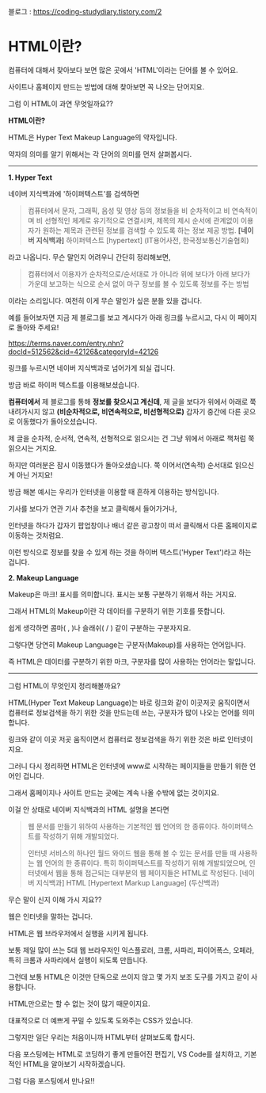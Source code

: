 블로그 : https://coding-studydiary.tistory.com/2

# HTML이란?

컴퓨터에 대해서 찾아보다 보면 많은 곳에서 'HTML'이라는 단어를 볼 수 있어요.

사이트나 홈페이지 만드는 방법에 대해 찾아보면 꼭 나오는 단어지요.

그럼 이 HTML이 과연 무엇일까요??

 

**HTML이란?** 

 

HTML은 Hyper Text Makeup Language의 약자입니다.

약자의 의미를 알기 위해서는 각 단어의 의미를 먼저 살펴봅시다.

------

 

**1. Hyper Text**

 네이버 지식백과에 '하이퍼텍스트'를 검색하면

 

> 컴퓨터에서 문자, 그래픽, 음성 및 영상 등의 정보들을 비 순차적이고 비 연속적이며 비 선형적인 체계로 유기적으로 연결시켜, 제목의 제시 순서에 관계없이 이용자가 원하는 제목과 관련된 정보를 검색할 수 있도록 하는 정보 제공 방법.
> **[네이버 지식백과]** 하이퍼텍스트 [hypertext] (IT용어사전, 한국정보통신기술협회)

 

라고 나옵니다. 무슨 말인지 어려우니 간단히 정리해보면,

 

> 컴퓨터에서 이용자가 순차적으로/순서대로 가 아니라 위에 보다가 아래 보다가 가운데 보고하는 식으로 순서 없이 마구 정보를 볼 수 있도록 정보를 주는 방법

 

이라는 소리입니다. 여전히 이게 무슨 말인가 싶은 분들 있을 겁니다.

 

 예를 들어보자면 지금 제 블로그를 보고 계시다가 아래 링크를 누르시고, 다시 이 페이지로 돌아와 주세요!

https://terms.naver.com/entry.nhn?docId=512562&cid=42126&categoryId=42126

 링크를 누르시면 네이버 지식백과로 넘어가게 되실 겁니다.

방금 바로 하이퍼 텍스트를 이용해보셨습니다.

**컴퓨터에서** 제 블로그를 통해 **정보를 찾으시고 계신데**, 제 글을 보다가 위에서 아래로 쭉 내려가시지 않고 **(비순차적으로, 비연속적으로, 비선형적으로)** 갑자기 중간에 다른 곳으로 이동했다가 돌아오셨습니다. 

제 글을 순차적, 순서적, 연속적, 선형적으로 읽으시는 건 그냥 위에서 아래로 책처럼 쭉 읽으시는 거지요.

하지만 여러분은 잠시 이동했다가 돌아오셨습니다. 쭉 이어서(연속적) 순서대로 읽으신 게 아닌 거지요!

 

 방금 해본 예시는 우리가 인터넷을 이용할 때 흔하게 이용하는 방식입니다.

기사를 보다가 연관 기사 추천을 보고 클릭해서 들어가거나,

인터넷을 하다가 갑자기 팝업창이나 배너 같은 광고창이 떠서 클릭해서 다른 홈페이지로 이동하는 것처럼요.

이런 방식으로 정보를 찾을 수 있게 하는 것을 하이버 텍스트('Hyper Text')라고 하는 겁니다.

 

 

**2. Makeup Language**

 

 Makeup은 마크! 표시를 의미합니다. 표시는 보통 구분하기 위해서 하는 거지요.

그래서 HTML의 Makeup이란 각 데이터를 구분하기 위한 기호를 뜻합니다.

쉽게 생각하면 콤마( , )나 슬래쉬( / ) 같이 구분하는 구분자지요.

 

 그렇다면 당연히 Makeup Language는 구분자(Makeup)를 사용하는 언어입니다.

즉 HTML은 데이터를 구분하기 위한 마크, 구분자를 많이 사용하는 언어라는 말입니다.

 

 

------

  

그럼 HTML이 무엇인지 정리해볼까요?

HTML(Hyper Text Makeup Language)는 바로 링크와 같이 이곳저곳 움직이면서 컴퓨터로 정보검색을 하기 위한 것을 만드는데 쓰는, 구분자가 많이 나오는 언어를 의미합니다.

링크와 같이 이곳 저곳 움직이면서 컴퓨터로 정보검색을 하기 위한 것은 바로 인터넷이지요.

그러니 다시 정리하면 HTML은 인터넷에 www로 시작하는 페이지들을 만들기 위한 언어인 겁니다.

그래서 홈페이지나 사이트 만드는 곳에는 계속 나올 수밖에 없는 것이지요.

 

이걸 안 상태로 네이버 지식백과의 HTML 설명을 본다면

> 웹 문서를 만들기 위하여 사용하는 기본적인 웹 언어의 한 종류이다. 하이퍼텍스트를 작성하기 위해 개발되었다.
>
> 인터넷 서비스의 하나인 월드 와이드 웹을 통해 볼 수 있는 문서를 만들 때 사용하는 웹 언어의 한 종류이다. 특히 하이퍼텍스트를 작성하기 위해 개발되었으며, 인터넷에서 웹을 통해 접근되는 대부분의 웹 페이지들은 HTML로 작성된다.
> [네이버 지식백과] HTML [Hypertext Markup Language] (두산백과)

무슨 말이 신지 이해 가시 지요??

웹은 인터넷을 말하는 겁니다. 

 

HTML은 웹 브라우저에서 실행을 시키게 됩니다.

보통 제일 많이 쓰는 5대 웹 브라우저인 익스플로러, 크롬, 사파리, 파이어폭스, 오페라, 특히 크롬과 사파리에서 실행이 되도록 만듭니다.

 

그런데 보통 HTML은 이것만 단독으로 쓰이지 않고 몇 가지 보조 도구를 가지고 같이 사용합니다.

HTML만으로는 할 수 없는 것이 많기 때문이지요.

대표적으로 더 예쁘게 꾸밀 수 있도록 도와주는 CSS가 있습니다.

그렇지만 일단 우리는 처음이니까 HTML부터 살펴보도록 합시다.

다음 포스팅에는 HTML로 코딩하기 좋게 만들어진 편집기, VS Code를 설치하고, 기본적인 HTML을 알아보기 시작하겠습니다.

 

그럼 다음 포스팅에서 만나요!!